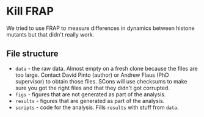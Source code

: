 Kill FRAP
=========

We tried to use FRAP to measure differences in dynamics between
histone mutants but that didn't really work.

File structure
--------------

* `data` - the raw data.  Almost empty on a fresh clone because the
  files are too large.  Contact David Pinto (author) or Andrew Flaus
  (PhD supervisor) to obtain those files.  SCons will use checksums to
  make sure you got the right files and that they didn't got
  corrupted.
* `figs` - figures that are not generated as part of the analysis.
* `results` - figures that are generated as part of the analysis.
* `scripts` - code for the analysis.  Fills `results` with stuff from
  `data`.
